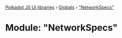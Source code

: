 [Polkadot JS UI libraries](../README.md) › [Globals](../globals.md) › ["NetworkSpecs"](_networkspecs_.md)

# Module: "NetworkSpecs"


